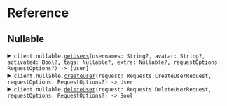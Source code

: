 # Reference
## Nullable
<details><summary><code>client.nullable.<a href="/Sources/Resources/Nullable/NullableClient_.swift">getUsers</a>(usernames: String?, avatar: String?, activated: Bool?, tags: Nullable<String>?, extra: Nullable<Bool>?, requestOptions: RequestOptions?) -> [User]</code></summary>
<dl>
<dd>

#### 🔌 Usage

<dl>
<dd>

<dl>
<dd>

```swift
import Foundation
import Nullable

private func main() async throws {
    let client = NullableClient()

    _ = try await client.nullable.getUsers(
        usernames: ,
        avatar: "avatar",
        activated: ,
        tags: ,
        extra: .value(true)
    )
}

try await main()
```
</dd>
</dl>
</dd>
</dl>

#### ⚙️ Parameters

<dl>
<dd>

<dl>
<dd>

**usernames:** `String?` 
    
</dd>
</dl>

<dl>
<dd>

**avatar:** `String?` 
    
</dd>
</dl>

<dl>
<dd>

**activated:** `Bool?` 
    
</dd>
</dl>

<dl>
<dd>

**tags:** `Nullable<String>?` 
    
</dd>
</dl>

<dl>
<dd>

**extra:** `Nullable<Bool>?` 
    
</dd>
</dl>

<dl>
<dd>

**requestOptions:** `RequestOptions?` — Additional options for configuring the request, such as custom headers or timeout settings.
    
</dd>
</dl>
</dd>
</dl>


</dd>
</dl>
</details>

<details><summary><code>client.nullable.<a href="/Sources/Resources/Nullable/NullableClient_.swift">createUser</a>(request: Requests.CreateUserRequest, requestOptions: RequestOptions?) -> User</code></summary>
<dl>
<dd>

#### 🔌 Usage

<dl>
<dd>

<dl>
<dd>

```swift
import Foundation
import Nullable

private func main() async throws {
    let client = NullableClient()

    _ = try await client.nullable.createUser(request: .init(
        username: "username",
        tags: [
            "tags",
            "tags"
        ],
        metadata: Metadata(
            createdAt: try! Date("2024-01-15T09:30:00Z", strategy: .iso8601),
            updatedAt: try! Date("2024-01-15T09:30:00Z", strategy: .iso8601),
            avatar: .value("avatar"),
            activated: .value(true),
            status: Status.active(
                .init(

                )
            ),
            values: [
                "values": .value("values")
            ]
        ),
        avatar: .value("avatar")
    ))
}

try await main()
```
</dd>
</dl>
</dd>
</dl>

#### ⚙️ Parameters

<dl>
<dd>

<dl>
<dd>

**request:** `Requests.CreateUserRequest` 
    
</dd>
</dl>

<dl>
<dd>

**requestOptions:** `RequestOptions?` — Additional options for configuring the request, such as custom headers or timeout settings.
    
</dd>
</dl>
</dd>
</dl>


</dd>
</dl>
</details>

<details><summary><code>client.nullable.<a href="/Sources/Resources/Nullable/NullableClient_.swift">deleteUser</a>(request: Requests.DeleteUserRequest, requestOptions: RequestOptions?) -> Bool</code></summary>
<dl>
<dd>

#### 🔌 Usage

<dl>
<dd>

<dl>
<dd>

```swift
import Foundation
import Nullable

private func main() async throws {
    let client = NullableClient()

    _ = try await client.nullable.deleteUser(request: .init(username: .value("xy")))
}

try await main()
```
</dd>
</dl>
</dd>
</dl>

#### ⚙️ Parameters

<dl>
<dd>

<dl>
<dd>

**request:** `Requests.DeleteUserRequest` 
    
</dd>
</dl>

<dl>
<dd>

**requestOptions:** `RequestOptions?` — Additional options for configuring the request, such as custom headers or timeout settings.
    
</dd>
</dl>
</dd>
</dl>


</dd>
</dl>
</details>
